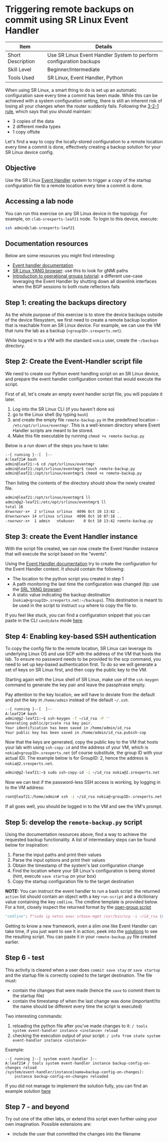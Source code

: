 # Triggering remote backups on commit using SR Linux Event Handler

| Item              | Details                                                            |
| ----------------- | ------------------------------------------------------------------ |
| Short Description | Use SR Linux Event Handler System to perform configuration backups |
| Skill Level       | Beginner/Intermediate                                              |
| Tools Used        | SR Linux, Event Handler, Python                                    |

When using SR Linux, a smart thing to do is set up an automatic configuration save every time a commit has been made. While this can be achieved with a system configuration setting, there is still an inherent risk of losing all your changes when the router suddenly fails. Following the [3-2-1 rule](https://www.seagate.com/de/de/blog/what-is-a-3-2-1-backup-strategy/), which says that you should maintain:

- 3 copies of the data
- 2 different media types
- 1 copy offsite

Let's find a way to copy the locally-stored configuration to a remote location every time a commit is done, effectively creating a backup solution for your SR Linux device config.

## Objective

Use the SR Linux [Event Handler](https://documentation.nokia.com/srlinux/24-7/books/event-handler/event-handler-overview.html) system to trigger a copy of the startup configuration file to a remote location every time a commit is done.

## Accessing a lab node

You can run this exercise on any SR Linux device in the topology. For example, on `clab-srexperts-leaf21` node. To login to this device, execute:

```bash
ssh admin@clab-srexperts-leaf21
```

## Documentation resources

Below are some resources you might find interesting:

- [Event handler documentation](https://documentation.nokia.com/srlinux/24-7/books/event-handler/event-handler-configuration.html)
- [SR Linux YANG browser](https://yang.srlinux.dev/v24.7.1): use this to look for gNMI paths
- [Introduction to operational groups tutorial](https://learn.srlinux.dev/tutorials/programmability/event-handler/oper-group/oper-group-intro/): a different use-case leveraging the Event Handler by shutting down all downlink interfaces when the BGP sessions to both route reflectors fails

## Step 1: creating the backups directory

As the whole purpose of this exercise is to store the device backups outside of the device filesystem, we first need to create a remote backup location that is reachable from an SR Linux device. For example, we can use the VM that runs the lab as a backup (`<groupID>.srexperts.net`).

While logged in to a VM with the standard `nokia` user, create the `~/backups` directory.

## Step 2: Create the Event-Handler script file

We need to create our Python event handling script on an SR Linux device, and prepare the event handler configuration context that would execute the script.

First of all, let's create an empty event handler script file, you will populate it later.

1. Log into the SR Linux CLI (if you haven't done so)
2. go to the Linux shell (by typing `bash`)
3. and create the empty file `remote-backup.py` in the predefined location - `/etc/opt/srlinux/eventmgr`. This is a well-known directory where Event Handler scripts are meant to be stored.
4. Make this file executable by running `chmod +x remote-backup.py`

Below is a run down of the steps you have to take:

```bash
--{ running }--[  ]--
A:leaf21# bash
admin@leaf21:~$ cd /opt/srlinux/eventmgr
admin@leaf21:/opt/srlinux/eventmgr$ touch remote-backup.py
admin@leaf21:/opt/srlinux/eventmgr$ chmod +x remote-backup.py
```

Then listing the contents of the directory should show the newly created file.

```bash
admin@leaf21:/opt/srlinux/eventmgr$ ll
admin@g2-leaf21:/etc/opt/srlinux/eventmgr$ ll
total 16
drwxrwxr-x+  2 srlinux srlinux  4096 Oct 10 13:42 .
drwxrwxrwx+ 14 srlinux srlinux  4096 Oct 10 07:18 ..
-rwxrwxr-x+  1 admin   ntwkuser    0 Oct 10 13:42 remote-backup.py
```

## Step 3: create the Event Handler instance

With the script file created, we can now create the Event Handler instance that will execute the script based on the "events".

Using the [Event Handler documentation](https://documentation.nokia.com/srlinux/24-7/books/event-handler/event-handler-configuration.html) try to create the configuration for the Event Handler context. It should contain the following:

- The location to the python script you created in step 1
- A path monitoring the last time the configuration was changed (tip: use the [SRL YANG browser](https://yang.srlinux.dev/v24.7.1))
- A static value indicating the backup destination (`nokia@<groupID>.srexperts.net:~/backups`). This destination is meant to be used in the script to instruct `scp` where to copy the file to.

If you feel like stuck, you can find a configuration snippet that you can paste in the CLI `candidate` mode [here](./solution/eh.cfg).

## Step 4: Enabling key-based SSH authentication

To copy the config file to the remote location, SR Linux can leverage its underlying Linux OS and use SCP with the address of the VM that hosts the lab. To ensure no password needs to be provided to the scp command, you need to set up key-based authentication first. To do so we will generate a set of keys on SR Linux first, and then copy the public key to the VM.

Starting again with the Linux shell of SR Linux, make use of the `ssh-keygen` command to generate the key pair and leave the passphrase empty.

Pay attention to the key location, we will have to deviate from the default and put the key in `/home/admin` instead of the default `~/.ssh`.

```bash
--{ running }--[  ]--
A:leaf21# bash
admin@g2-leaf21:~$ ssh-keygen -f ~/id_rsa -P ''
Generating public/private rsa key pair.
Your identification has been saved in /home/admin/id_rsa
Your public key has been saved in /home/admin/id_rsa.pubssh-cop 
```

Now that the keys are generated, copy the public key to the VM that hosts your lab with using `ssh-copy-id` and the address of your VM, which is `nokia@<groupID>.srexperts.net` (of course substitute, the group ID with your actual ID). The example below is for GroupID: 2, hence the address is `nokia@2.srexperts.net`.

```bash
admin@g2-leaf21:~$ sudo ssh-copy-id -i ~/id_rsa nokia@2.srexperts.net
```

Now we can test if the password-less SSH access is working, by logging in to the VM address:

```bash
root@leaf21:/home/admin# ssh -i ~/id_rsa nokia@<groupID>.srexperts.net
```

If all goes well, you should be logged in to the VM and see the VM's prompt.

## Step 5: develop the `remote-backup.py` script

Using the documentation resources above, find a way to achieve the requested backup functionality. A list of intermediary steps can be found below for inspiration:

1) Parse the input paths and print their values
2) Parse the input options and print their values
3) Obtain the timestamp of the system's last configuration change
4) Find the location where your SR Linux's configuration is being stored (hint, execute `save startup` on your box)
5) Copy the startup configuration file to the target destination

**NOTE:**
You can instruct the event handler to run a bash script: the returned `action` list should contain an object with a key `run-script` and a dictionary value containing the key `cmdline`. The cmdline template is provided below. For a hint, closely inspect the returned format by the [oper-group script](https://learn.srlinux.dev/tutorials/programmability/event-handler/oper-group/script/)

```python
"cmdline": f"sudo ip netns exec srbase-mgmt /usr/bin/scp -i ~/id_rsa {startup_config} {target}/config-{timestamp}.json"
```

Getting to know a new framework, even a slim one like Event Handler can take time, if you just want to see it in action, peek into the [solutions](solution/solution.py) to see the resulting script. You can paste it in your `remote-backup.py` file created earlier.

## Step 6 - test

This activity is cleared when a user does `commit save stay` or `save startup` and the startup file is correctly copied to the target destination. The file must:

- contain the changes that were made (hence the `save` to commit them to the startup file)
- contain the timestamp of when the last change was done (important!/to  the name should be different every time the script is executed)

Two interesting commands:

1) reloading the python file after you've made changes to it: `/ tools system event-handler instance <instance> reload`
2) checking the execution output of your script: `/ info from state system event-handler instance <instance>`

Example:

```
--{ running }--[ system event-handler ]--
A:leaf21# / tools system event-handler instance backup-config-on-changes reload
/system/event-handler/instance[name=backup-config-on-changes]:
    instance backup-config-on-changes reloaded
```

If you did not manage to implement the solution fully, you can find an example solution [here](solution/solution.py)

## Step 7 - and beyond

Try out one of the other labs, or extend this script even further using your own imagination. Possible extensions are:

- include the user that committed the changes into the filename
